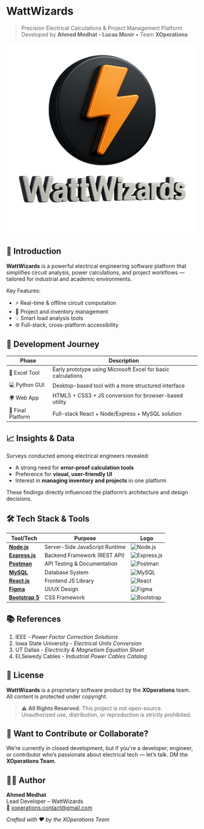 # WattWizards

> Precision Electrical Calculations & Project Management Platform  
> Developed by **Ahmed Medhat - Lucas Monir** • Team **XOperations**

![WattWizards Logo](./public/logo.png)

## 🔌 Introduction
**WattWizards** is a powerful electrical engineering software platform that simplifies circuit analysis, power calculations, and project workflows — tailored for industrial and academic environments.

Key Features:
- ⚡ Real-time & offline circuit computation
- 📁 Project and inventory management
- 💡 Smart load analysis tools
- 🌐 Full-stack, cross-platform accessibility

## 🚀 Development Journey
| Phase | Description |
|-------|-------------|
| 🧪 Excel Tool | Early prototype using Microsoft Excel for basic calculations |
| 💻 Python GUI | Desktop-based tool with a more structured interface |
| 🌍 Web App | HTML5 + CSS3 + JS conversion for browser-based utility |
| 🔧 Final Platform | Full-stack React + Node/Express + MySQL solution |

## 📈 Insights & Data
Surveys conducted among electrical engineers revealed:
- A strong need for **error-proof calculation tools**
- Preference for **visual, user-friendly UI**
- Interest in **managing inventory and projects** in one platform

These findings directly influenced the platform’s architecture and design decisions.

## 🛠 Tech Stack & Tools
| Tool/Tech | Purpose | Logo |
|----------|---------|------|
| **[Node.js](https://nodejs.org/)** | Server-Side JavaScript Runtime | ![Node.js](https://img.icons8.com/color/48/000000/nodejs.png) |
| **[Express.js](https://expressjs.com/)** | Backend Framework (REST API) | ![Express.js](https://img.icons8.com/ios/50/express-js.png) |
| **[Postman](https://www.postman.com/)** | API Testing & Documentation | ![Postman](https://img.shields.io/badge/Postman-FF6C37?style=for-the-badge&logo=postman&logoColor=white) |
| **[MySQL](https://www.mysql.com/)** | Database System | ![MySQL](https://img.icons8.com/ios-filled/50/026dbd/mysql-logo.png) |
| **[React.js](https://reactjs.org/)** | Frontend JS Library | ![React](https://img.icons8.com/color/48/react-native.png) |
| **[Figma](https://figma.com/)** | UI/UX Design | ![Figma](https://img.icons8.com/color/48/figma--v1.png) |
| **[Bootstrap 5](https://getbootstrap.com/)** | CSS Framework | ![Bootstrap](https://img.icons8.com/color/48/bootstrap.png) |

## 📚 References
1. IEEE - *Power Factor Correction Solutions*  
2. Iowa State University - *Electrical Units Conversion*  
3. UT Dallas - *Electricity & Magnetism Equation Sheet*  
4. ELSewedy Cables - *Industrial Power Cables Catalog*

## 📜 License
**WattWizards** is a proprietary software product by the **XOperations** team.  
All content is protected under copyright.
> ⚠️ **All Rights Reserved.** This project is not open-source.  
> Unauthorized use, distribution, or reproduction is strictly prohibited.

## 🧠 Want to Contribute or Collaborate?
We’re currently in closed development, but if you're a developer, engineer, or contributor who’s passionate about electrical tech — let’s talk. DM the **XOperations Team**.

## 👨‍💻 Author
**Ahmed Medhat**  
Lead Developer – WattWizards  
📧 xoperations.contact@gmail.com

*Crafted with ❤️ by the XOperations Team*